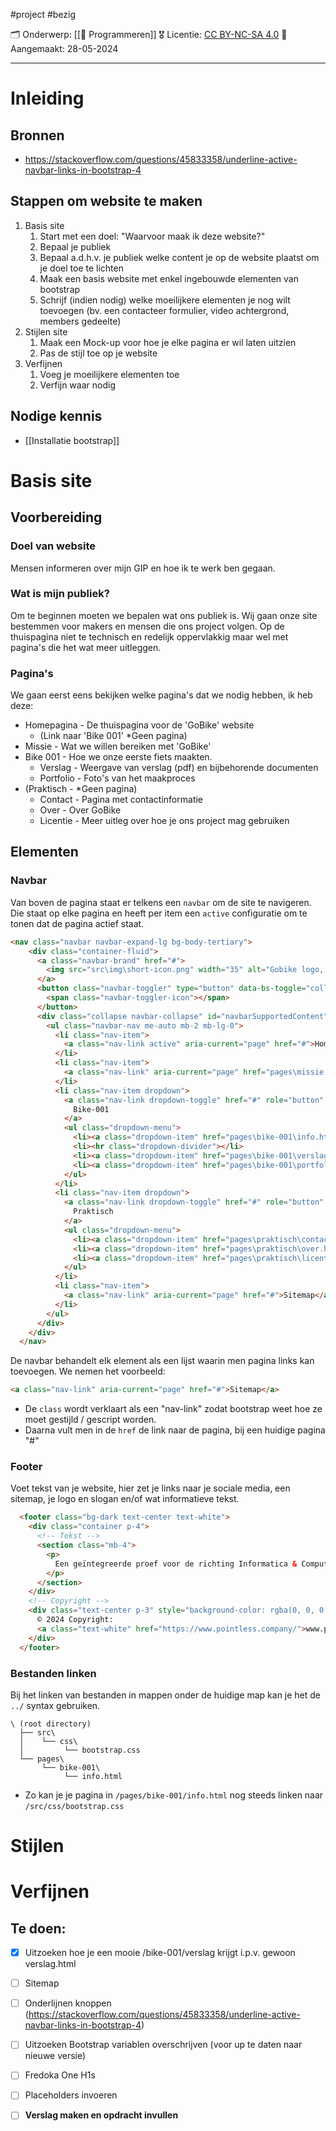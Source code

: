 #project  #bezig 

🗂️ Onderwerp: [[🐍 Programmeren]]
🎖️ Licentie: [CC BY-NC-SA 4.0](https://creativecommons.org/licenses/by-nc-sa/4.0/)
📅 Aangemaakt: 28-05-2024

---
# Inleiding
## Bronnen
* https://stackoverflow.com/questions/45833358/underline-active-navbar-links-in-bootstrap-4 

## Stappen om website te maken

1. Basis site
	1. Start met een doel: "Waarvoor maak ik deze website?"
	2. Bepaal je publiek
	3. Bepaal a.d.h.v. je publiek welke content je op de website plaatst om je doel toe te lichten
	4. Maak een basis website met enkel ingebouwde elementen van bootstrap
	5. Schrijf (indien nodig) welke moeilijkere elementen je nog wilt toevoegen (bv. een contacteer formulier, video achtergrond, members gedeelte)
2. Stijlen site
	1. Maak een Mock-up voor hoe je elke pagina er wil laten uitzien
	2. Pas de stijl toe op je website
3. Verfijnen
	1. Voeg je moeilijkere elementen toe
	2. Verfijn waar nodig

## Nodige kennis
* [[Installatie bootstrap]]

# Basis site
## Voorbereiding
### Doel van website
Mensen informeren over mijn GIP en hoe ik te werk ben gegaan.

### Wat is mijn publiek?
Om te beginnen moeten we bepalen wat ons publiek is. Wij gaan onze site bestemmen voor makers en mensen die ons project volgen. Op de thuispagina niet te technisch en redelijk oppervlakkig maar wel met pagina's die het wat meer uitleggen.

### Pagina's
We gaan eerst eens bekijken welke pagina's dat we nodig hebben, ik heb deze:
* Homepagina - De thuispagina voor de 'GoBike' website
	* (Link naar 'Bike 001' *Geen pagina)
* Missie - Wat we willen bereiken met 'GoBike'
* Bike 001 - Hoe we onze eerste fiets maakten.
	* Verslag - Weergave van verslag (pdf) en bijbehorende documenten
	* Portfolio - Foto's van het maakproces
* (Praktisch - *Geen pagina)
	* Contact - Pagina met contactinformatie
	* Over - Over GoBike
	* Licentie - Meer uitleg over hoe je ons project mag gebruiken


## Elementen
### Navbar
Van boven de pagina staat er telkens een `navbar` om de site te navigeren. Die staat op elke pagina en heeft per item een `active` configuratie om te tonen dat de pagina actief staat. 

```HTML
<nav class="navbar navbar-expand-lg bg-body-tertiary">
	<div class="container-fluid">
	  <a class="navbar-brand" href="#">
		<img src="src\img\short-icon.png" width="35" alt="Gobike logo, green, shortened">
	  </a>
	  <button class="navbar-toggler" type="button" data-bs-toggle="collapse" data-bs-target="#navbarSupportedContent" aria-controls="navbarSupportedContent" aria-expanded="false" aria-label="Toggle navigation">
		<span class="navbar-toggler-icon"></span>
	  </button>
	  <div class="collapse navbar-collapse" id="navbarSupportedContent">
		<ul class="navbar-nav me-auto mb-2 mb-lg-0">
		  <li class="nav-item">
			<a class="nav-link active" aria-current="page" href="#">Home</a>
		  </li>
		  <li class="nav-item">
			<a class="nav-link" aria-current="page" href="pages\missie.html">Missie</a>
		  </li>
		  <li class="nav-item dropdown">
			<a class="nav-link dropdown-toggle" href="#" role="button" data-bs-toggle="dropdown" aria-expanded="false">
			  Bike-001
			</a>
			<ul class="dropdown-menu">
			  <li><a class="dropdown-item" href="pages\bike-001\info.html">Onze eerste fiets</a></li>
			  <li><hr class="dropdown-divider"></li>
			  <li><a class="dropdown-item" href="pages\bike-001\verslag.html">Verslag</a></li>
			  <li><a class="dropdown-item" href="pages\bike-001\portfolio.html">Portfolio</a></li>
			</ul>
		  </li>
		  <li class="nav-item dropdown">
			<a class="nav-link dropdown-toggle" href="#" role="button" data-bs-toggle="dropdown" aria-expanded="false">
			  Praktisch
			</a>
			<ul class="dropdown-menu">
			  <li><a class="dropdown-item" href="pages\praktisch\contact.html">Contact</a></li>
			  <li><a class="dropdown-item" href="pages\praktisch\over.html">Over</a></li>
			  <li><a class="dropdown-item" href="pages\praktisch\licentie.html">Licentie</a></li>
			</ul>
		  </li>
		  <li class="nav-item">
			<a class="nav-link" aria-current="page" href="#">Sitemap</a>
		  </li>
		</ul>
	  </div>
	</div>
  </nav>
```

De navbar behandelt elk element als een lijst waarin men pagina links kan toevoegen. We nemen het voorbeeld:

```HTML
<a class="nav-link" aria-current="page" href="#">Sitemap</a>
```

* De `class` wordt verklaart als een "nav-link" zodat bootstrap weet hoe ze moet gestijld / gescript worden.
* Daarna vult men in de `href` de link naar de pagina, bij een huidige pagina "#"

### Footer
Voet tekst van je website, hier zet je links naar je sociale media, een sitemap, je logo en slogan en/of wat informatieve tekst.

```HTML
  <footer class="bg-dark text-center text-white">
    <div class="container p-4">
      <!-- Tekst -->
      <section class="mb-4">
        <p>
          Een geïntegreerde proef voor de richting Informatica & Computertechnieken op het GO! Erasmusatheneum (VH) Deinze.
        </p>
      </section>
    </div>
    <!-- Copyright -->
    <div class="text-center p-3" style="background-color: rgba(0, 0, 0, 0.2)">
      © 2024 Copyright:
      <a class="text-white" href="https://www.pointless.company/">www.pointless.company</a>
    </div>
  </footer>
```

### Bestanden linken
Bij het linken van bestanden in mappen onder de huidige map kan je het de `../` syntax gebruiken.

```
\ (root directory)
  ├── src\
  │    └── css\
  │         └── bootstrap.css
  └── pages\
       └── bike-001\
            └── info.html

```

* Zo kan je je pagina in `/pages/bike-001/info.html` nog steeds linken naar `/src/css/bootstrap.css`

# Stijlen

# Verfijnen
## Te doen:
- [x] Uitzoeken hoe je een mooie /bike-001/verslag krijgt i.p.v. gewoon verslag.html
- [ ] Sitemap
- [ ] Onderlijnen knoppen (https://stackoverflow.com/questions/45833358/underline-active-navbar-links-in-bootstrap-4)
- [ ] Uitzoeken Bootstrap variablen overschrijven (voor up te daten naar nieuwe versie)
- [ ] Fredoka One H1s
- [ ] Placeholders invoeren
- [ ] **Verslag maken en opdracht invullen**

